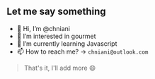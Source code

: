 ## Let me say something

- 👋 Hi, I’m @chniani
- 👀 I’m interested in gourmet
- 🌱 I’m currently learning Javascript
- 📫 How to reach me? -> `chniani@outlook.com`

> That's it, I'll add more 😄

<!---
wbeimoting/wbeimoting is a ✨ special ✨ repository because its `README.md` (this file) appears on your GitHub profile.
You can click the Preview link to take a look at your changes.
--->
